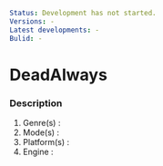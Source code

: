 ```yml
Status: Development has not started.
Versions: -
Latest developments: -
Bulid: -
```

# DeadAlways 

### Description

1. Genre(s) : 
2. Mode(s) : 
3. Platform(s) : 
4. Engine : 
